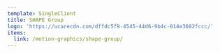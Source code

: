 ```yaml
---
template: SingleClient
title: SHAPE Group
logo: 'https://ucarecdn.com/dffdc5f9-4545-44d6-9b4c-014e3602fccc/'
items:
  link: /motion-graphics/shape-group/
---
```

